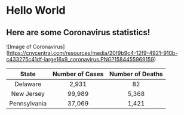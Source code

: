 # Hello World

## Here are some Coronavirus statistics!

![Image of Coronavirus]
(https://cnycentral.com/resources/media/20f9b9c4-12f9-4921-910b-c433275c41df-large16x9_coronavirus.PNG?1584455969159)

| State       | Number of Cases  | Number of Deaths  |
| :---------: |:---------------: | :----------------:|
| Delaware    | 2,931            | 82                |
| New Jersey  | 99,989           | 5,368             |
| Pennsylvania| 37,069           | 1,421             |
